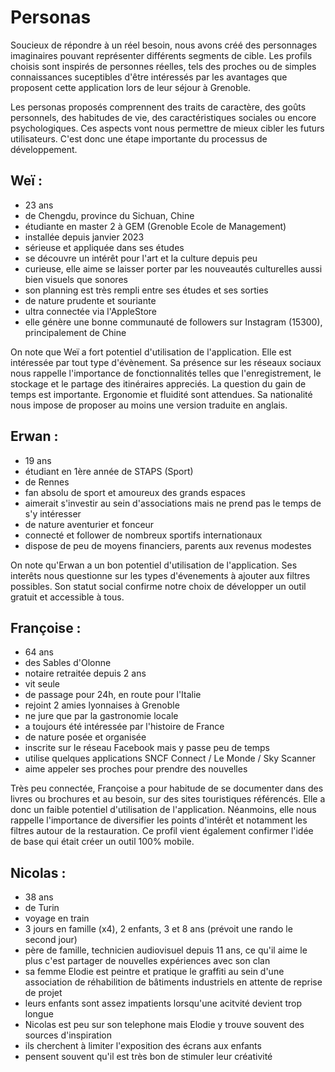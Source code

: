 # Personas

Soucieux de répondre à un réel besoin, nous avons créé des personnages imaginaires pouvant représenter différents segments de cible. Les profils choisis sont inspirés de personnes réelles, tels des proches ou de simples connaissances suceptibles d'être intéressés par les avantages que proposent cette application lors de leur séjour à Grenoble. 

Les personas proposés comprennent des traits de caractère, des goûts personnels, des habitudes de vie, des caractéristiques sociales ou encore psychologiques. Ces aspects vont nous permettre de mieux cibler les futurs utilisateurs. C'est donc une étape importante du processus de développement.

## Weï : 
- 23 ans
- de Chengdu, province du Sichuan, Chine
- étudiante en master 2 à GEM (Grenoble Ecole de Management)
- installée depuis janvier 2023
- sérieuse et appliquée dans ses études
- se découvre un intérêt pour l'art et la culture depuis peu 
- curieuse, elle aime se laisser porter par les nouveautés culturelles aussi bien visuels que sonores
- son planning est très rempli entre ses études et ses sorties
- de nature prudente et souriante
- ultra connectée via l'AppleStore
- elle génère une bonne communauté de followers sur Instagram (15300), principalement de Chine

On note que Weï a fort potentiel d'utilisation de l'application. Elle est intéressée par tout type d'évènement. Sa présence sur les réseaux sociaux nous rappelle l'importance de fonctionnalités telles que l'enregistrement, le stockage et le partage des itinéraires appreciés. La question du gain de temps est importante. Ergonomie et fluidité sont attendues. Sa nationalité nous impose de proposer au moins une version traduite en anglais.

## Erwan : 
- 19 ans
- étudiant en 1ère année de STAPS (Sport)
- de Rennes
- fan absolu de sport et amoureux des grands espaces
- aimerait s'investir au sein d'associations mais ne prend pas le temps de s'y intéresser
- de nature aventurier et fonceur
- connecté et follower de nombreux sportifs internationaux
- dispose de peu de moyens financiers, parents aux revenus modestes

On note qu'Erwan a un bon potentiel d'utilisation de l'application. Ses interêts nous questionne sur les types d'évenements à ajouter aux filtres possibles. Son statut social confirme notre choix de développer un outil gratuit et accessible à tous. 

## Françoise :
- 64 ans
- des Sables d'Olonne
- notaire retraitée depuis 2 ans
- vit seule
- de passage pour 24h, en route pour l'Italie
- rejoint 2 amies lyonnaises à Grenoble
- ne jure que par la gastronomie locale
- a toujours été intéressée par l'histoire de France
- de nature posée et organisée
- inscrite sur le réseau Facebook mais y passe peu de temps
- utilise quelques applications SNCF Connect / Le Monde / Sky Scanner 
- aime appeler ses proches pour prendre des nouvelles

Très peu connectée, Françoise a pour habitude de se documenter dans des livres ou brochures et au besoin, sur des sites touristiques référencés. Elle a donc un faible potentiel d'utilisation de l'application. Néanmoins, elle nous rappelle l'importance de diversifier les points d'intérêt et notamment les filtres autour de la restauration. Ce profil vient également confirmer l'idée de base qui était créer un outil 100% mobile. 

## Nicolas :
- 38 ans
- de Turin
- voyage en train 
- 3 jours en famille (x4), 2 enfants, 3 et 8 ans (prévoit une rando le second jour)
- père de famille, technicien audiovisuel depuis 11 ans, ce qu'il aime le plus c'est  partager de nouvelles expériences avec son clan
- sa femme Elodie est peintre et pratique le graffiti au sein d'une association de réhabilition de bâtiments industriels en attente de reprise de projet
- leurs enfants sont assez impatients lorsqu'une acitvité devient trop longue
- Nicolas est peu sur son telephone mais Elodie y trouve souvent des sources d'inspiration
- ils cherchent à limiter l'exposition des écrans aux enfants
- pensent souvent qu'il est très bon de stimuler leur créativité

